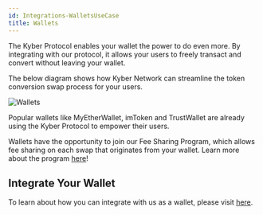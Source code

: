```yaml
---
id: Integrations-WalletsUseCase
title: Wallets
---
```

The Kyber Protocol enables your wallet the power to do even more. By integrating with our protocol, it allows your users to freely transact and convert without leaving your wallet.

The below diagram shows how Kyber Network can streamline the token conversion swap process for your users.

![Wallets](/uploads/wallets.png "Wallets")

Popular wallets like MyEtherWallet, imToken and TrustWallet are already using the Kyber Protocol to empower their users.

Wallets have the opportunity to join our Fee Sharing Program, which allows fee sharing on each swap that originates from your wallet. Learn more about the program [here](guide-feesharing.md)!

## Integrate Your Wallet
To learn about how you can integrate with us as a wallet, please visit [here](guide-wallets.md).
